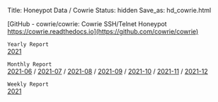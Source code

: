 Title: Honeypot Data / Cowrie
Status: hidden
Save_as: hd_cowrie.html

[GitHub - cowrie/cowrie: Cowrie SSH/Telnet Honeypot https://cowrie.readthedocs.io](https://github.com/cowrie/cowrie)  

`Yearly Report`  
[2021]()

`Monthly Report`  
[2021-06]() / [2021-07]() / [2021-08]() / [2021-09]() / [2021-10]() / [2021-11]() / [2021-12]()   

`Weekly Report`  
[2021](/hdcew2021)

